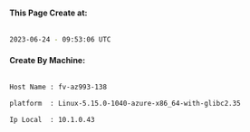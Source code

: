 
   
#### This Page Create at:

```bash

2023-06-24 - 09:53:06 UTC

```

#### Create By Machine:

```bash

Host Name : fv-az993-138

platform  : Linux-5.15.0-1040-azure-x86_64-with-glibc2.35

Ip Local  : 10.1.0.43

```

